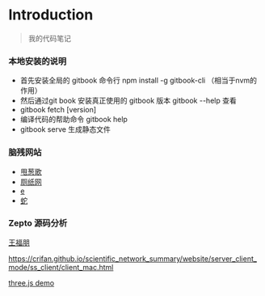 # Introduction

> 我的代码笔记

### 本地安装的说明

- 首先安装全局的 gitbook 命令行 npm install -g gitbook-cli （相当于nvm的作用）
- 然后通过git book 安装真正使用的 gitbook 版本 gitbook --help 查看
- gitbook fetch [version]
- 编译代码的帮助命令 gitbook help
- gitbook serve 生成静态文件

### 脑残网站

- [甩葱歌](http://leekspin.com/)
- [厕纸网](http://papertoilet.com/)
- [e](http://muchbetterthanthis.com/)
- [蛇](http://www.staggeringbeauty.com/)

### Zepto 源码分析

[王福朋](https://www.kancloud.cn/wangfupeng/zepto-design-srouce/173680)

https://crifan.github.io/scientific_network_summary/website/server_client_mode/ss_client/client_mac.html

[three.js demo](https://mrdoob.com/#/158/threejs_sketches)